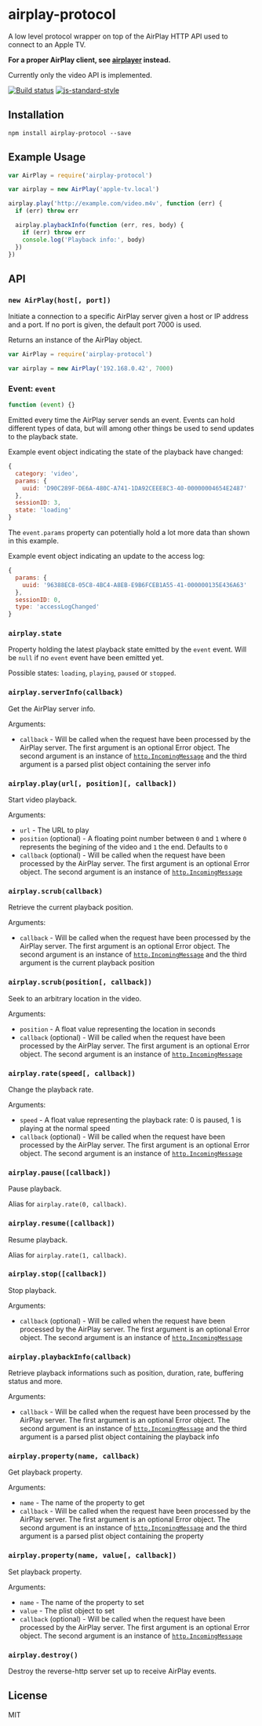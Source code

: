 # airplay-protocol

A low level protocol wrapper on top of the AirPlay HTTP API used to
connect to an Apple TV.

**For a proper AirPlay client, see
[airplayer](https://github.com/watson/airplayer) instead.**

Currently only the video API is implemented.

[![Build status](https://travis-ci.org/watson/airplay-protocol.svg?branch=master)](https://travis-ci.org/watson/airplay-protocol)
[![js-standard-style](https://img.shields.io/badge/code%20style-standard-brightgreen.svg?style=flat)](https://github.com/feross/standard)

## Installation

```
npm install airplay-protocol --save
```

## Example Usage

```js
var AirPlay = require('airplay-protocol')

var airplay = new AirPlay('apple-tv.local')

airplay.play('http://example.com/video.m4v', function (err) {
  if (err) throw err

  airplay.playbackInfo(function (err, res, body) {
    if (err) throw err
    console.log('Playback info:', body)
  })
})
```

## API

### `new AirPlay(host[, port])`

Initiate a connection to a specific AirPlay server given a host or IP
address and a port. If no port is given, the default port 7000 is used.

Returns an instance of the AirPlay object.

```js
var AirPlay = require('airplay-protocol')

var airplay = new AirPlay('192.168.0.42', 7000)
```

### Event: `event`

```js
function (event) {}
```

Emitted every time the AirPlay server sends an event. Events can hold
different types of data, but will among other things be used to send
updates to the playback state.

Example event object indicating the state of the playback have changed:

```js
{
  category: 'video',
  params: {
    uuid: 'D90C289F-DE6A-480C-A741-1DA92CEEE8C3-40-00000004654E2487'
  },
  sessionID: 3,
  state: 'loading'
}
```

The `event.params` property can potentially hold a lot more data than
shown in this example.

Example event object indicating an update to the access log:

```js
{
  params: {
    uuid: '96388EC8-05C8-4BC4-A8EB-E9B6FCEB1A55-41-000000135E436A63'
  },
  sessionID: 0,
  type: 'accessLogChanged'
}
```

### `airplay.state`

Property holding the latest playback state emitted by the `event` event.
Will be `null` if no `event` event have been emitted yet.

Possible states: `loading`, `playing`, `paused` or `stopped`.

### `airplay.serverInfo(callback)`

Get the AirPlay server info.

Arguments:

- `callback` - Will be called when the request have been processed by
  the AirPlay server. The first argument is an optional Error object.
  The second argument is an instance of [`http.IncomingMessage`][1] and
  the third argument is a parsed plist object containing the server info

### `airplay.play(url[, position][, callback])`

Start video playback.

Arguments:

- `url` - The URL to play
- `position` (optional) - A floating point number between `0` and `1`
  where `0` represents the begining of the video and `1` the end.
  Defaults to `0`
- `callback` (optional) - Will be called when the request have been
  processed by the AirPlay server. The first argument is an optional
  Error object. The second argument is an instance of
  [`http.IncomingMessage`][1]

### `airplay.scrub(callback)`

Retrieve the current playback position.

Arguments:

- `callback` - Will be called when the request have been processed by
  the AirPlay server. The first argument is an optional Error object.
  The second argument is an instance of [`http.IncomingMessage`][1] and
  the third argument is the current playback position

### `airplay.scrub(position[, callback])`

Seek to an arbitrary location in the video.

Arguments:

- `position` - A float value representing the location in seconds
- `callback` (optional) - Will be called when the request have been
  processed by the AirPlay server. The first argument is an optional
  Error object. The second argument is an instance of
  [`http.IncomingMessage`][1]

### `airplay.rate(speed[, callback])`

Change the playback rate.

Arguments:

- `speed` - A float value representing the playback rate: 0 is paused, 1
  is playing at the normal speed
- `callback` (optional) - Will be called when the request have been
  processed by the AirPlay server. The first argument is an optional
  Error object. The second argument is an instance of
  [`http.IncomingMessage`][1]

### `airplay.pause([callback])`

Pause playback.

Alias for `airplay.rate(0, callback)`.

### `airplay.resume([callback])`

Resume playback.

Alias for `airplay.rate(1, callback)`.

### `airplay.stop([callback])`

Stop playback.

Arguments:

- `callback` (optional) - Will be called when the request have been
  processed by the AirPlay server. The first argument is an optional
  Error object. The second argument is an instance of
  [`http.IncomingMessage`][1]

### `airplay.playbackInfo(callback)`

Retrieve playback informations such as position, duration, rate,
buffering status and more.

Arguments:

- `callback` - Will be called when the request have been processed by
  the AirPlay server. The first argument is an optional Error object.
  The second argument is an instance of [`http.IncomingMessage`][1] and
  the third argument is a parsed plist object containing the playback info

### `airplay.property(name, callback)`

Get playback property.

Arguments:

- `name` - The name of the property to get
- `callback` - Will be called when the request have been processed by
  the AirPlay server. The first argument is an optional Error object.
  The second argument is an instance of [`http.IncomingMessage`][1] and
  the third argument is a parsed plist object containing the property

### `airplay.property(name, value[, callback])`

Set playback property.

Arguments:

- `name` - The name of the property to set
- `value` - The plist object to set
- `callback` (optional) - Will be called when the request have been
  processed by the AirPlay server. The first argument is an optional
  Error object. The second argument is an instance of
  [`http.IncomingMessage`][1]

### `airplay.destroy()`

Destroy the reverse-http server set up to receive AirPlay events.

## License

MIT

[1]: https://nodejs.org/api/http.html#http_class_http_incomingmessage

